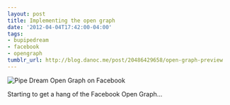 ```yaml
---
layout: post
title: Implementing the open graph
date: '2012-04-04T17:42:00-04:00'
tags:
- bupipedream
- facebook
- opengraph
tumblr_url: http://blog.danoc.me/post/20486429658/open-graph-preview
---
```


![Pipe Dream Open Graph on Facebook](/public/img/posts/pipe-dream-open-graph.png)

Starting to get a hang of the Facebook Open Graph...

